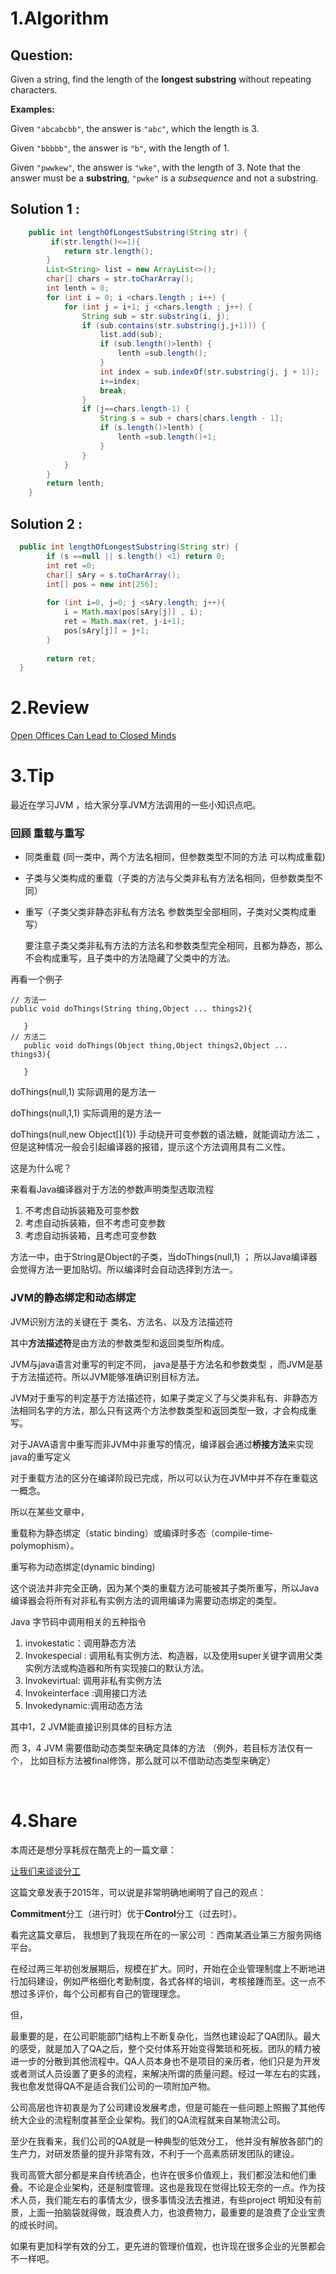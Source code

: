 # 1.Algorithm

## Question:

Given a string, find the length of the **longest substring** without repeating characters.

**Examples:**

Given `"abcabcbb"`, the answer is `"abc"`, which the length is 3.

Given `"bbbbb"`, the answer is `"b"`, with the length of 1.

Given `"pwwkew"`, the answer is `"wke"`, with the length of 3. Note that the answer must be a **substring**, `"pwke"` is a *subsequence* and not a substring.



## Solution 1 :

```java
    public int lengthOfLongestSubstring(String str) {
         if(str.length()<=1){
            return str.length();
        }
        List<String> list = new ArrayList<>();
        char[] chars = str.toCharArray();
        int lenth = 0;
        for (int i = 0; i <chars.length ; i++) {
            for (int j = i+1; j <chars.length ; j++) {
                String sub = str.substring(i, j);
                if (sub.contains(str.substring(j,j+1))) {
                    list.add(sub);
                    if (sub.length()>lenth) {
                        lenth =sub.length();
                    }
                    int index = sub.indexOf(str.substring(j, j + 1));
                    i+=index;
                    break;
                }
                if (j==chars.length-1) {
                    String s = sub + chars[chars.length - 1];
                    if (s.length()>lenth) {
                        lenth =sub.length()+1;
                    }
                }
            }
        }
        return lenth;
    }
```



## Solution 2 :

```java
  public int lengthOfLongestSubstring(String str) {   
		if (s ==null || s.length() <1) return 0;
        int ret =0;
        char[] sAry = s.toCharArray();
        int[] pos = new int[256];
        
        for (int i=0, j=0; j <sAry.length; j++){
            i = Math.max(pos[sAry[j]] , i);
            ret = Math.max(ret, j-i+1);
            pos[sAry[j]] = j+1;
        }
        
        return ret;
  }
```



# 2.Review

[Open Offices Can Lead to Closed Minds](https://medium.com/@the_economist/open-offices-can-lead-to-closed-minds-42a565db0516)



# 3.Tip

  最近在学习JVM ，给大家分享JVM方法调用的一些小知识点吧。

### 回顾 重载与重写

-  同类重载 (同一类中，两个方法名相同，但参数类型不同的方法 可以构成重载)

-  子类与父类构成的重载（子类的方法与父类非私有方法名相同，但参数类型不同）

-  重写（子类父类非静态非私有方法名 参数类型全部相同，子类对父类构成重写）

   要注意子类父类非私有方法的方法名和参数类型完全相同，且都为静态，那么不会构成重写，且子类中的方法隐藏了父类中的方法。

  

再看一个例子

```
// 方法一
public void doThings(String thing,Object ... things2){

   }
// 方法二
   public void doThings(Object thing,Object things2,Object ... things3){

   }
```

doThings(null,1) 实际调用的是方法一

doThings(null,1,1) 实际调用的是方法一

doThings(null,new Object[]{1}) 手动绕开可变参数的语法糖，就能调动方法二 ，但是这种情况一般会引起编译器的报错，提示这个方法调用具有二义性。

这是为什么呢？

来看看Java编译器对于方法的参数声明类型选取流程

1. 不考虑自动拆装箱及可变参数
2. 考虑自动拆装箱，但不考虑可变参数
3. 考虑自动拆装箱，且考虑可变参数

方法一中，由于String是Object的子类，当doThings(null,1) ； 所以Java编译器会觉得方法一更加贴切。所以编译时会自动选择到方法一。

### JVM的静态绑定和动态绑定

JVM识别方法的关键在于 类名、方法名、以及方法描述符

其中**方法描述符**是由方法的参数类型和返回类型所构成。

JVM与java语言对重写的判定不同， java是基于方法名和参数类型 ，而JVM是基于方法描述符。所以JVM能够准确识别目标方法。

JVM对于重写的判定基于方法描述符，如果子类定义了与父类非私有、非静态方法相同名字的方法，那么只有这两个方法参数类型和返回类型一致，才会构成重写。



对于JAVA语言中重写而非JVM中非重写的情况，编译器会通过**桥接方法**来实现java的重写定义

对于重载方法的区分在编译阶段已完成，所以可以认为在JVM中并不存在重载这一概念。

所以在某些文章中，

重载称为静态绑定（static binding）或编译时多态（compile-time-polymophism）。

重写称为动态绑定(dynamic binding)

这个说法并非完全正确，因为某个类的重载方法可能被其子类所重写，所以Java编译器会将所有对非私有实例方法的调用编译为需要动态绑定的类型。



Java 字节码中调用相关的五种指令

1. invokestatic：调用静态方法
2. Invokespecial : 调用私有实例方法、构造器，以及使用super关键字调用父类实例方法或构造器和所有实现接口的默认方法。
3. Invokevirtual: 调用非私有实例方法
4. Invokeinterface :调用接口方法
5. Invokedynamic:调用动态方法

其中1，2 JVM能直接识别具体的目标方法

而 3，4 JVM 需要借助动态类型来确定具体的方法 （例外，若目标方法仅有一个， 比如目标方法被final修饰，那么就可以不借助动态类型来确定） 

​	

# 4.Share

本周还是想分享耗叔在酷壳上的一篇文章：

[让我们来谈谈分工](https://coolshell.cn/articles/17295.html)



这篇文章发表于2015年，可以说是非常明确地阐明了自己的观点：

**Commitment**分工（进行时）优于**Control**分工（过去时）。



看完这篇文章后， 我想到了我现在所在的一家公司 ：西南某酒业第三方服务网络平台。

在经过两三年初创发展期后，规模在扩大。同时，开始在企业管理制度上不断地进行加码建设，例如严格细化考勤制度，各式各样的培训，考核接踵而至。这一点不想过多评价，每个公司都有自己的管理理念。

但，

最重要的是，在公司职能部门结构上不断复杂化，当然也建设起了QA团队。最大的感受，就是加入了QA之后，整个交付体系开始变得繁琐和死板。团队的精力被进一步的分散到其他流程中。QA人员本身也不是项目的亲历者，他们只是为开发或者测试人员设置了更多的流程，来解决所谓的质量问题。经过一年左右的实践，我也愈发觉得QA不是适合我们公司的一项附加产物。

公司高层也许初衷是为了公司建设发展考虑，但是可能在一些问题上照搬了其他传统大企业的流程制度甚至企业架构。我们的QA流程就来自某物流公司。

至少在我看来，我们公司的QA就是一种典型的低效分工， 他并没有解放各部门的生产力，对研发质量的提升非常有效，不利于一个高素质研发团队的建设。

我司高管大部分都是来自传统酒企，也许在很多价值观上，我们都没法和他们重叠。不论是企业架构，还是制度管理。这也是我现在觉得比较无奈的一点。作为技术人员，我们能左右的事情太少，很多事情没法去推进，有些project 明知没有前景，上面一拍脑袋就得做，既浪费人力，也浪费物力，最重要的是浪费了企业宝贵的成长时间。 

如果有更加科学有效的分工，更先进的管理价值观，也许现在很多企业的光景都会不一样吧。





